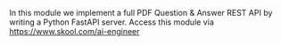 In this module we implement a full PDF Question & Answer REST API by writing a Python FastAPI server.
Access this module via https://www.skool.com/ai-engineer
